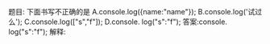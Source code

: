 题目: 下面书写不正确的是
A.console.log({name:"name"});
B.console.log('试过么');
C.console.log(["s","f"]);
D.console. log("s":"f");
答案:console. log("s":"f");
解释: